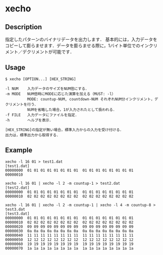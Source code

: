 # xecho

## Description
指定したパターンのバイナリデータを出力します．
基本的には，入力データをコピーして膨らませます．データを膨らませる際に，1バイト単位でのインクリメント／デクリメントが可能です．

## Usage

    $ xecho [OPTION...] [HEX_STRING]

    -l NUM    入力データのサイズをNUM倍にする．
    -m MODE   NUM倍時にMODEに応じた演算を加える（MUST: -l）
              MODE: countup-NUM, countdown-NUM それぞれNUM分インクリメント，デクリメントを行う．
              NUMを省略した場合，1が入力されたとして扱われる．
    -f FILE   入力データにファイルを指定．
    -h        ヘルプを表示．

    [HEX_STRING]の指定が無い場合，標準入力からの入力を受け付ける．
    出力は，標準出力から取得する．

## Example

    xecho -l 16 01 > test1.dat
    [test1.dat]
    00000000  01 01 01 01 01 01 01 01  01 01 01 01 01 01 01 01
    00000010

    xecho -l 16 01 | xecho -l 2 -m countup-1 > test2.dat
    [test2.dat]
    00000000  01 01 01 01 01 01 01 01  01 01 01 01 01 01 01 01
    00000010  02 02 02 02 02 02 02 02  02 02 02 02 02 02 02 02

    xecho -l 16 01 | xecho -l 2 -m countup-1 | xecho -l 4 -m countup-8 > test3.dat
    [test3.dat]
    00000000  01 01 01 01 01 01 01 01  01 01 01 01 01 01 01 01
    00000010  02 02 02 02 02 02 02 02  02 02 02 02 02 02 02 02
    00000020  09 09 09 09 09 09 09 09  09 09 09 09 09 09 09 09
    00000030  0a 0a 0a 0a 0a 0a 0a 0a  0a 0a 0a 0a 0a 0a 0a 0a
    00000040  11 11 11 11 11 11 11 11  11 11 11 11 11 11 11 11
    00000050  12 12 12 12 12 12 12 12  12 12 12 12 12 12 12 12
    00000060  19 19 19 19 19 19 19 19  19 19 19 19 19 19 19 19
    00000070  1a 1a 1a 1a 1a 1a 1a 1a  1a 1a 1a 1a 1a 1a 1a 1a
